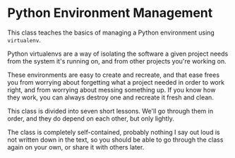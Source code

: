 # Python Environment Management

This class teaches the basics of managing a Python environment using
`virtualenv`.

Python virtualenvs are a way of isolating the software a given project
needs from the system it's running on, and from other projects you're
working on.

These environments are easy to create and recreate, and that ease
frees you from worrying about forgetting what a project needed in
order to work right, and from worrying about messing something up. If
you know how they work, you can always destroy one and recreate it
fresh and clean.

This class is divided into seven short lessons. We'll go through them
in order, and they do depend on each other, but only lightly.

The class is completely self-contained, probably nothing I say out
loud is not written down in the text, so you should be able to go
through the class again on your own, or share it with others later.
